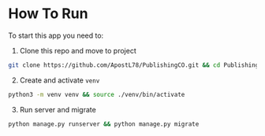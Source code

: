 # How To Run
To start this app you need to:
1. Clone this repo and move to project
```sh
git clone https://github.com/ApostL78/PublishingCO.git && cd PublishingCO
```
2. Create and activate `venv`
```sh
python3 -m venv venv && source ./venv/bin/activate
```
3. Run server and migrate
```sh
python manage.py runserver && python manage.py migrate
```
